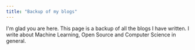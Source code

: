 ```yaml
---
title: "Backup of my blogs"
---
```


I'm glad you are here. This page is a backup of all the blogs I have written. I write about Machine Learning, Open Source and Computer Science in general.
